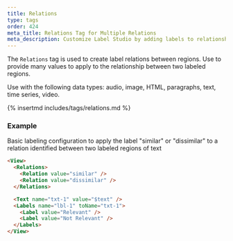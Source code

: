 ```yaml
---
title: Relations
type: tags
order: 424
meta_title: Relations Tag for Multiple Relations
meta_description: Customize Label Studio by adding labels to relationships between labeled regions for machine learning and data science projects.
---
```


The `Relations` tag is used to create label relations between regions. Use to provide many values to apply to the relationship between two labeled regions.

Use with the following data types: audio, image, HTML, paragraphs, text, time series, video.

{% insertmd includes/tags/relations.md %}

### Example

Basic labeling configuration to apply the label "similar" or "dissimilar" to a relation identified between two labeled regions of text

```html
<View>
  <Relations>
    <Relation value="similar" />
    <Relation value="dissimilar" />
  </Relations>

  <Text name="txt-1" value="$text" />
  <Labels name="lbl-1" toName="txt-1">
    <Label value="Relevant" />
    <Label value="Not Relevant" />
  </Labels>
</View>
```

